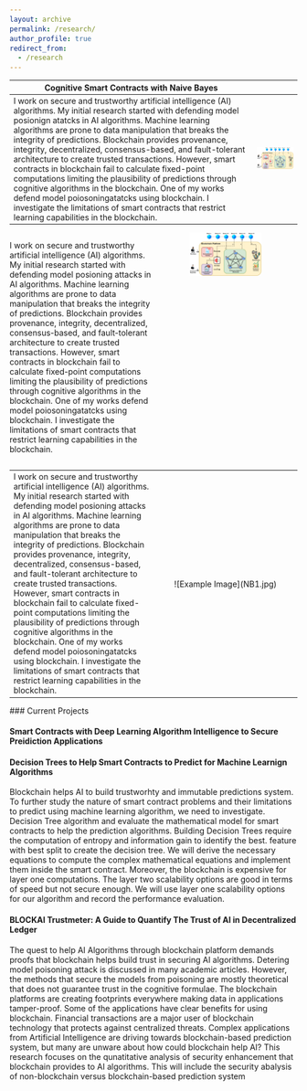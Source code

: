 ```yaml
---
layout: archive
permalink: /research/
author_profile: true
redirect_from:
  - /research
---
```


| Cognitive Smart Contracts with Naive Bayes     |                                     |
|------------------------------------------------|-------------------------------------------|
| I work on secure and trustworthy artificial intelligence (AI) algorithms. My initial research started with defending model posionign atatcks in AI algorithms. Machine learning algorithms are prone to data manipulation that breaks the integrity of predictions. Blockchain provides provenance, integrity, decentralized, consensus-based, and fault-tolerant architecture to create trusted transactions. However, smart contracts in blockchain fail to calculate fixed-point computations limiting the plausibility of predictions through cognitive algorithms in the blockchain. One of my works defend model poiosoningatatcks using blockchain. I investigate the limitations of smart contracts that restrict learning capabilities in the blockchain. | ![Example Image](NB1.jpg)           |


<div style="display: table; width: 100%;">

<div style="display: table-row;">

<div style="display: table-cell; width: 50%; vertical-align: top;">
<p>
I work on secure and trustworthy artificial intelligence (AI) algorithms. My initial research started with defending model posioning attacks in AI algorithms. Machine learning algorithms are prone to data manipulation that breaks the integrity of predictions. Blockchain provides provenance, integrity, decentralized, consensus-based, and fault-tolerant architecture to create trusted transactions. However, smart contracts in blockchain fail to calculate fixed-point computations limiting the plausibility of predictions through cognitive algorithms in the blockchain. One of my works defend model poiosoningatatcks using blockchain. I investigate the limitations of smart contracts that restrict learning capabilities in the blockchain. 
</p>
</div>

<div style="display: table-cell; width: 50%; text-align: center;">
<img src="NB1.jpg" alt="Example Image" style="max-width: 50%; height: auto;">
</div>

</div>
</div>


<table>
<tr>
  <td style="width: 50%; vertical-align: top;">
    I work on secure and trustworthy artificial intelligence (AI) algorithms. My initial research started with defending model posioning attacks in AI algorithms. Machine learning algorithms are prone to data manipulation that breaks the integrity of predictions. Blockchain provides provenance, integrity, decentralized, consensus-based, and fault-tolerant architecture to create trusted transactions. However, smart contracts in blockchain fail to calculate fixed-point computations limiting the plausibility of predictions through cognitive algorithms in the blockchain. One of my works defend model poiosoningatatcks using blockchain. I investigate the limitations of smart contracts that restrict learning capabilities in the blockchain. 
  </td>
  <td style="width: 50%; text-align: center; border: none; padding: 0;">
    ![Example Image](NB1.jpg)
  </td>
</tr>
</table>
### Current Projects

#### Smart Contracts with Deep Learning Algorithm Intelligence to Secure Preidiction Applications
 
#### Decision Trees to Help Smart Contracts to Predict for Machine Learnign Algorithms
  Blockchain helps AI to build trustworhty and immutable predictions system. To further study the nature of smart contract problems and their limitations to predict using machine learning algorithm, we need to investigate. Decision Tree algorithm and evaluate the mathematical model for smart contracts to help the prediction algorithms. Building Decision Trees require the computation of entropy and information gain to identify the best. feature with best split to create the decision tree. We will derive the necessary equations to compute  the complex mathematical equations and implement them inside the smart contract. Moreover, the blockchain is expensive for layer one computations. The layer two scalability options are good in terms of speed but not secure enough. We will use layer one scalability options for our algorithm and record the performance evaluation. 

#### BLOCKAI Trustmeter: A Guide to Quantify The Trust of AI in Decentralized Ledger
The quest to help AI Algorithms through blockchain platform demands proofs that blockchain helps build trust in securing AI algorithms. Detering model poisoning attack is discussed in many academic articles. However, the methods that secure the models from poisoning are mostly theoretical that does not guarantee trust in the cognitive formulae. The blockchain platforms are creating footprints everywhere making data in applications tamper-proof. Some of the applications have clear benefits for using blockchain. Financial transactions are a major user of blockchain technology that protects against centralized threats. Complex applications from Artificial Intelligence are driving towards blockchain-based prediction system, but many are unware about how could blockchain help AI? This research focuses on the qunatitative analysis of security enhancement that blockchain provides to AI algorithms. This will include the security abalysis of non-blockchain versus blockchain-based prediction system   
  


<!--* Developing Scalable Consensus Protocol for AI:  To optimize the proof of stake consensus protocol by introducing faster validation methods using a lower range of block proposals, cheaper transactions, and decentralized participation of miners/validators to maintain the honesty of the systems.

* Decentralized Cross-chain Communication: To improve cross-chain communication by optimizing atomic swaps, chain relays, and hash timeclock contracts to provide trusted and secured transactions removing the third party. Additionally, design decentralized collateralization in a bi-party transaction to punish fraudulent transactions.

* Consensus for Deliberative Agreement and Group Decisions:  To develop deliberative agreement through natural language processing, dialogue response generation, machine learning, and consensus management. Investigate the requirements to support review and justice systems where group decisions are inevitable.

* Data Cooperative Security:  To develop a distributed secure architecture to protect data that shared by providers using k-anonymity, differential privacy, and homomorphic encryption for the confidentiality of data cooperatives with blockchain systems.

* IoT Network Security: Smart contracts can enhance the integrity of DDoS detections. However, blockchain consensus protocols require modification to achieve a consensus among IoT devices to detect, mitigate and recover from DDoS attacks in IoT. I plan to develop a decentralized machine learning-based consensus mechanism to detect and mitigate DDoS attacks in IoT Systems.

* Smart Legal Contracts for Metaverse: The smart legal contracts helps to remove ambiguity in a service-level agreement. However, it still requires a rigorous stress test to measure the complexity and performance by converting a large number of paper contracts. I plan to stress test the performance of conversions by recording time, cost, complexity, ambiguity level and advantage index.-->

<!--## Research Development
I am currently helping students at [Network Security Lab](https://nsl.cse.unt.edu/home) in research and investigations.  I am guiding students to pursue sound theoretical and practical research in data privacy, consensus protocols and metaverse interoprability. I plan apply for grants to finance future projects for funding students to produce impactful research. I plan to apply for grants and proposals to government and non-government institutes such as National Science Foundation (NSF), DARPA, Microsoft, and IBM. I will work specifically on the [Cybersecurity Innovation for Cyberinfrastructure (CICI)](https://beta.nsf.gov/funding/opportunities/cybersecurity-innovation-cyberinfrastructure-cici), [Secure and Trustworthy Cyberspace (SaTC)](https://beta.nsf.gov/funding/opportunities/secure-trustworthy-cyberspace-satc), and [Secure and Trustworthy Cyberspace Frontiers (SaTC Frontiers)](https://beta.nsf.gov/funding/opportunities/secure-trustworthy-cyberspace-frontiers-satc#:~:text=The%20Secure%20and%20Trustworthy%20Cyberspace,and%20social%20and%20behavioral%20sciences) programs.-->

